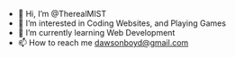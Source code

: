 - 👋 Hi, I’m @TherealMIST
- 👀 I’m interested in Coding Websites, and Playing Games
- 🌱 I’m currently learning Web Development
- 📫 How to reach me dawsonboyd@gmail.com

<!---
TherealMIST/TherealMIST is a ✨ special ✨ repository because its `README.md` (this file) appears on your GitHub profile.
You can click the Preview link to take a look at your changes.
--->
